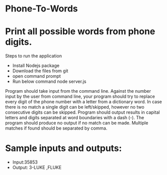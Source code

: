 # Phone-To-Words
# Print all possible words from phone digits.

Steps to run the application
* Install Nodejs package
* Download the files from git
* open command prompt 
* Run below command
   node server.js

Program should take input from the command line. Against the number input by the
user from command line, your program should try to replace every digit of the phone
number with a letter from a dictionary word. In case there is no match a single digit can be
left/skipped, however no two consecutive digits can be skipped. Program should output
results in capital letters and digits separated at word boundaries with a dash (-). The
program should produce no output if no match can be made. Multiple matches if found
should be separated by comma.

# Sample inputs and outputs:
* Input:35853
* Output: 3-LUKE ,FLUKE


